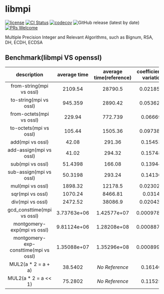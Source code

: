# libmpi

[![license](https://img.shields.io/badge/license-Apache-brightgreen.svg?style=flat)](https://github.com/vxfury/libmpi/blob/master/LICENSE)
[![CI Status](https://github.com/vxfury/libmpi/workflows/ci/badge.svg)](https://github.com/vxfury/libmpi/actions)
[![codecov](https://codecov.io/gh/vxfury/libmpi/branch/main/graph/badge.svg?token=5IfLTTEcnF)](https://codecov.io/gh/vxfury/libmpi)
![GitHub release (latest by date)](https://img.shields.io/github/v/release/vxfury/libmpi?color=red&label=release)
[![PRs Welcome](https://img.shields.io/badge/PRs-welcome-brightgreen.svg)](https://github.com/vxfury/libmpi/pulls)

Multiple Precision Integer and Relevant Algorithms, such as Bignum, RSA, DH, ECDH, ECDSA
## Benchmark(libmpi VS openssl)

|              description              | average time | average time(reference) | coefficient of variation | perfermance ratio |
| :-: | :-: | :-: | :-: | :-: |
|       from-string(mpi vs ossl)        |   2109.54    |         28790.5         |        0.0218529         |      <span style="color:#008000;font-weight:bold;text-decoration:blink;">13.6478</span>      |
|        to-string(mpi vs ossl)         |   945.359    |         2890.42         |        0.0536279         |      <span style="color:#008000;font-weight:bold;">3.05748</span>      |
|       from-octets(mpi vs ossl)        |    229.94    |         772.739         |         0.066696         |      <span style="color:#008000;font-weight:bold;">3.36062</span>      |
|        to-octets(mpi vs ossl)         |    105.44    |         1505.36         |        0.0973874         |      <span style="color:#008000;font-weight:bold;text-decoration:blink;">14.2769</span>      |
|           add(mpi vs ossl)            |    42.08     |         291.36          |         0.154533         |      <span style="color:#008000;font-weight:bold;text-decoration:blink;">6.92394</span>      |
|        add-assign(mpi vs ossl)        |    41.02     |         294.32          |         0.157488         |      <span style="color:#008000;font-weight:bold;text-decoration:blink;">7.17503</span>      |
|           sub(mpi vs ossl)            |   51.4398    |         166.08          |         0.139442         |      <span style="color:#008000;font-weight:bold;">3.22862</span>      |
|        sub-assign(mpi vs ossl)        |   50.3198    |         293.24          |         0.141309         |      <span style="color:#008000;font-weight:bold;text-decoration:blink;">5.82752</span>      |
|           mul(mpi vs ossl)            |   1898.32    |         12178.5         |        0.0230283         |      <span style="color:#008000;font-weight:bold;text-decoration:blink;">6.41544</span>      |
|           sqr(mpi vs ossl)            |   1070.24    |         8466.81         |         0.03146          |      <span style="color:#008000;font-weight:bold;text-decoration:blink;">7.91114</span>      |
|           div(mpi vs ossl)            |   2472.52    |         38086.9         |        0.0204393         |      <span style="color:#008000;font-weight:bold;text-decoration:blink;">15.4041</span>      |
|      gcd_consttime(mpi vs ossl)       | 3.73763e+06  |       1.42577e+07       |       0.000978295        |      <span style="color:#008000;font-weight:bold;">3.81465</span>      |
|      montgomery-exp(mpi vs ossl)      | 9.81124e+06  |       1.28208e+08       |       0.000887248        |      <span style="color:#008000;font-weight:bold;text-decoration:blink;">13.0675</span>      |
| montgomery-exp-consttime(mpi vs ossl) | 1.35088e+07  |       1.35296e+08       |       0.000899647        |      <span style="color:#008000;font-weight:bold;text-decoration:blink;">10.0154</span>      |
|          MUL2(a * 2 = a + a)          |   38.5402    |      <span style="font-style:italic;">No Reference</span>       |         0.161403         |        N/A        |
|         MUL2(a * 2 = a << 1)          |   75.2802    |      <span style="font-style:italic;">No Reference</span>       |         0.115259         |        N/A        |
